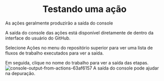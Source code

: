 <h1 align=center> Testando uma ação</h1>
As ações geralmente produzirão a saída do console

A saída do console das ações está disponível diretamente de dentro da interface do usuário do GitHub.

Selecione Ações no menu do repositório superior para ver uma lista de fluxos de trabalho executados para ver a saída.

Em seguida, clique no nome do trabalho para ver a saída das etapas.![console-output-from-actions-63af6157](https://github.com/user-attachments/assets/a6788057-fad0-4162-a9e0-304ad106f70d)
A saída do console pode ajudar na depuração.

